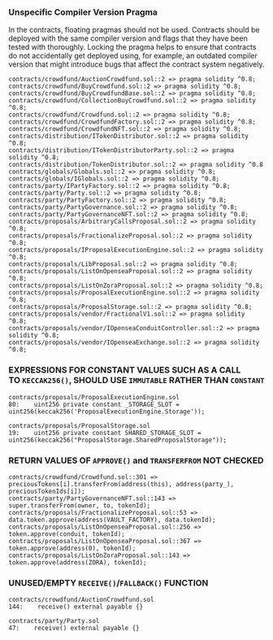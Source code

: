 ### Unspecific Compiler Version Pragma
In the contracts, floating pragmas should not be used. Contracts should be deployed with the same compiler version and flags that they have been tested with thoroughly. Locking the pragma helps to ensure that contracts do not accidentally get deployed using, for example, an outdated compiler version that might introduce bugs that affect the contract system negatively.

```solidity
contracts/crowdfund/AuctionCrowdfund.sol::2 => pragma solidity ^0.8;
contracts/crowdfund/BuyCrowdfund.sol::2 => pragma solidity ^0.8;
contracts/crowdfund/BuyCrowdfundBase.sol::2 => pragma solidity ^0.8;
contracts/crowdfund/CollectionBuyCrowdfund.sol::2 => pragma solidity ^0.8;
contracts/crowdfund/Crowdfund.sol::2 => pragma solidity ^0.8;
contracts/crowdfund/CrowdfundFactory.sol::2 => pragma solidity ^0.8;
contracts/crowdfund/CrowdfundNFT.sol::2 => pragma solidity ^0.8;
contracts/distribution/ITokenDistributor.sol::2 => pragma solidity ^0.8;
contracts/distribution/ITokenDistributorParty.sol::2 => pragma solidity ^0.8;
contracts/distribution/TokenDistributor.sol::2 => pragma solidity ^0.8
contracts/globals/Globals.sol::2 => pragma solidity ^0.8;
contracts/globals/IGlobals.sol::2 => pragma solidity ^0.8;
contracts/party/IPartyFactory.sol::2 => pragma solidity ^0.8;
contracts/party/Party.sol::2 => pragma solidity ^0.8;
contracts/party/PartyFactory.sol::2 => pragma solidity ^0.8;
contracts/party/PartyGovernance.sol::2 => pragma solidity ^0.8;
contracts/party/PartyGovernanceNFT.sol::2 => pragma solidity ^0.8;
contracts/proposals/ArbitraryCallsProposal.sol::2 => pragma solidity ^0.8;
contracts/proposals/FractionalizeProposal.sol::2 => pragma solidity ^0.8;
contracts/proposals/IProposalExecutionEngine.sol::2 => pragma solidity ^0.8;
contracts/proposals/LibProposal.sol::2 => pragma solidity ^0.8;
contracts/proposals/ListOnOpenseaProposal.sol::2 => pragma solidity ^0.8;
contracts/proposals/ListOnZoraProposal.sol::2 => pragma solidity ^0.8;
contracts/proposals/ProposalExecutionEngine.sol::2 => pragma solidity ^0.8;
contracts/proposals/ProposalStorage.sol::2 => pragma solidity ^0.8;
contracts/proposals/vendor/FractionalV1.sol::2 => pragma solidity ^0.8;
contracts/proposals/vendor/IOpenseaConduitController.sol::2 => pragma solidity ^0.8;
contracts/proposals/vendor/IOpenseaExchange.sol::2 => pragma solidity ^0.8;
```

### EXPRESSIONS FOR CONSTANT VALUES SUCH AS A CALL TO `KECCAK256()`, SHOULD USE `IMMUTABLE` RATHER THAN `CONSTANT`
```solidity
contracts/proposals/ProposalExecutionEngine.sol
80:    uint256 private constant _STORAGE_SLOT = uint256(keccak256('ProposalExecutionEngine.Storage'));

contracts/proposals/ProposalStorage.sol
19:    uint256 private constant SHARED_STORAGE_SLOT = uint256(keccak256("ProposalStorage.SharedProposalStorage"));
```


### RETURN VALUES OF `APPROVE()` and `TRANSFERFROM` NOT CHECKED
```solidity
contracts/crowdfund/Crowdfund.sol::301 => preciousTokens[i].transferFrom(address(this), address(party_), preciousTokenIds[i]);
contracts/party/PartyGovernanceNFT.sol::143 => super.transferFrom(owner, to, tokenId);
contracts/proposals/FractionalizeProposal.sol::53 => data.token.approve(address(VAULT_FACTORY), data.tokenId);
contracts/proposals/ListOnOpenseaProposal.sol::256 => token.approve(conduit, tokenId);
contracts/proposals/ListOnOpenseaProposal.sol::367 => token.approve(address(0), tokenId);
contracts/proposals/ListOnZoraProposal.sol::143 => token.approve(address(ZORA), tokenId);
```


### UNUSED/EMPTY `RECEIVE()`/`FALLBACK()` FUNCTION
```solidity
contracts/crowdfund/AuctionCrowdfund.sol
144:    receive() external payable {}

contracts/party/Party.sol
47:    receive() external payable {}
```
